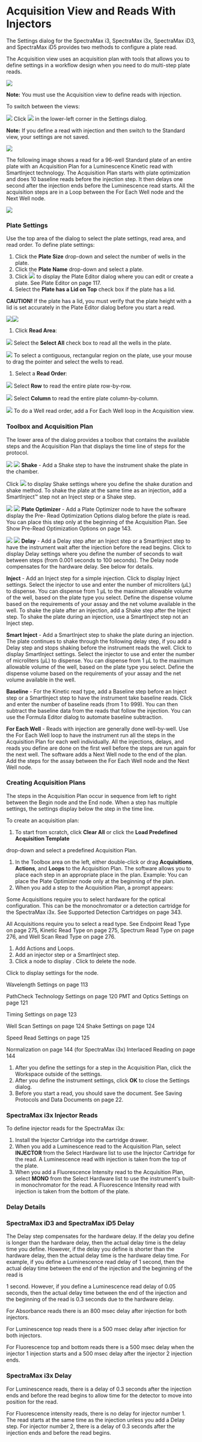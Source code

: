 # Acquisition View and Reads With Injectors

The Settings dialog for the SpectraMax i3, SpectraMax i3x, SpectraMax iD3, and SpectraMax iD5 provides two methods to configure a plate read.

The Acquisition view uses an acquisition plan with tools that allows you to define settings in a workflow design when you need to do multi-step plate reads.

![](<../../../.gitbook/assets/1 (7) (1) (1).png>)

**Note:** You must use the Acquisition view to define reads with injection.

To switch between the views:

![](<../../../.gitbook/assets/2 (7) (1) (1).png>) Click ![](<../../../.gitbook/assets/3 (3) (1) (1).jpeg>) in the lower-left corner in the Settings dialog.

**Note:** If you define a read with injection and then switch to the Standard view, your settings are not saved.

![](<../../../.gitbook/assets/4 (11) (1) (1).png>)

The following image shows a read for a 96-well Standard plate of an entire plate with an Acquisition Plan for a Luminescence Kinetic read with SmartInject technology. The Acquisition Plan starts with plate optimization and does 10 baseline reads before the injection step. It then delays one second after the injection ends before the Luminescence read starts. All the acquisition steps are in a Loop between the For Each Well node and the Next Well node.

![](<../../../.gitbook/assets/5 (2) (1).jpeg>)

### Plate Settings

Use the top area of the dialog to select the plate settings, read area, and read order. To define plate settings:

1. Click the **Plate Size** drop-down and select the number of wells in the plate.
2. Click the **Plate Name** drop-down and select a plate.
3. Click ![](<../../../.gitbook/assets/6 (2) (1).jpeg>) to display the Plate Editor dialog where you can edit or create a plate. See Plate Editor on page 117.
4. Select the **Plate has a Lid on Top** check box if the plate has a lid.

**CAUTION!** If the plate has a lid, you must verify that the plate height with a lid is set accurately in the Plate Editor dialog before you start a read.

![](<../../../.gitbook/assets/7 (4) (1) (1).png>)![](<../../../.gitbook/assets/8 (4) (1) (1).png>)

1. Click **Read Area**:

![](<../../../.gitbook/assets/9 (4) (1) (1).png>) Select the **Select All** check box to read all the wells in the plate.

![](<../../../.gitbook/assets/10 (2) (1) (1).png>) To select a contiguous, rectangular region on the plate, use your mouse to drag the pointer and select the wells to read.

1. Select a **Read Order**:

![](<../../../.gitbook/assets/11 (2) (1) (1).png>) Select **Row** to read the entire plate row-by-row.

![](<../../../.gitbook/assets/12 (4) (1).png>) Select **Column** to read the entire plate column-by-column.

![](<../../../.gitbook/assets/13 (4) (1).png>) To do a Well read order, add a For Each Well loop in the Acquisition view.

### Toolbox and Acquisition Plan

The lower area of the dialog provides a toolbox that contains the available steps and the Acquisition Plan that displays the time line of steps for the protocol.

![](<../../../.gitbook/assets/14 (3) (1) (1).png>) ![](<../../../.gitbook/assets/15 (3).jpeg>) **Shake** - Add a Shake step to have the instrument shake the plate in the chamber.

Click ![](<../../../.gitbook/assets/16 (3) (1) (1).png>) to display Shake settings where you define the shake duration and shake method. To shake the plate at the same time as an injection, add a SmartInject™ step not an Inject step or a Shake step.

![](<../../../.gitbook/assets/17 (4) (1) (1).png>) ![](<../../../.gitbook/assets/18 (2).jpeg>) **Plate Optimizer** - Add a Plate Optimizer node to have the software display the Pre- Read Optimization Options dialog before the plate is read. You can place this step only at the beginning of the Acquisition Plan. See Show Pre-Read Optimization Options on page 143.

![](<../../../.gitbook/assets/19 (2) (1) (1).png>) ![](<../../../.gitbook/assets/20 (1) (1) (1).jpeg>) **Delay** - Add a Delay step after an Inject step or a SmartInject step to have the instrument wait after the injection before the read begins. Click  to display Delay settings where you define the number of seconds to wait between steps (from 0.001 seconds to 100 seconds). The Delay node compensates for the hardware delay. See below for details.

&#x20; **Inject** - Add an Inject step for a simple injection. Click  to display Inject settings. Select the injector to use and enter the number of microliters (μL) to dispense. You can dispense from 1 μL to the maximum allowable volume of the well, based on the plate type you select. Define the dispense volume based on the requirements of your assay and the net volume available in the well. To shake the plate after an injection, add a Shake step after the Inject step. To shake the plate during an injection, use a SmartInject step not an Inject step.

&#x20; **Smart Inject** - Add a SmartInject step to shake the plate during an injection. The plate continues to shake through the following delay step, if you add a Delay step and stops shaking before the instrument reads the well. Click  to display SmartInject settings. Select the injector to use and enter the number of microliters (μL) to dispense. You can dispense from 1 μL to the maximum allowable volume of the well, based on the plate type you select. Define the dispense volume based on the requirements of your assay and the net volume available in the well.

&#x20; **Baseline** - For the Kinetic read type, add a Baseline step before an Inject step or a SmartInject step to have the instrument take baseline reads. Click  and enter the number of baseline reads (from 1 to 999). You can then subtract the baseline data from the reads that follow the injection. You can use the Formula Editor dialog to automate baseline subtraction.

&#x20; **For Each Well** - Reads with injection are generally done well-by-well. Use the For Each Well loop to have the instrument run all the steps in the Acquisition Plan for each well individually. All the injections, delays, and reads you define are done on the first well before the steps are run again for the next well. The software adds a Next Well node to the end of the plan. Add the steps for the assay between the For Each Well node and the Next Well node.

### Creating Acquisition Plans

The steps in the Acquisition Plan occur in sequence from left to right between the Begin node and the End node. When a step has multiple settings, the settings display below the step in the time line.

To create an acquisition plan:

1. To start from scratch, click **Clear All** or click the **Load Predefined Acquisition Template**

drop-down and select a predefined Acquisition Plan.

1. In the Toolbox area on the left, either double-click or drag **Acquisitions**, **Actions**, and **Loops** to the Acquisition Plan. The software allows you to place each step in an appropriate place in the plan. Example: You can place the Plate Optimizer node only at the beginning of the plan.
2. When you add a step to the Acquisition Plan, a prompt appears:

&#x20;Some Acquisitions require you to select hardware for the optical configuration. This can be the monochromator or a detection cartridge for the SpectraMax i3x. See Supported Detection Cartridges on page 343.

&#x20;All Acquisitions require you to select a read type. See Endpoint Read Type on page 275, Kinetic Read Type on page 275, Spectrum Read Type on page 276, and Well Scan Read Type on page 276.

1. Add Actions and Loops.
2. Add an injector step or a SmartInject step.
3. Click a node to display .  Click  to delete the node.

&#x20;Click  to display settings for the node.

&#x20;Wavelength Settings on page 113

&#x20;PathCheck Technology Settings on page 120  PMT and Optics Settings on page 121

&#x20;Timing Settings on page 123

&#x20;Well Scan Settings on page 124  Shake Settings on page 124

&#x20;Speed Read Settings on page 125

&#x20;Normalization on page 144 (for SpectraMax i3x)  Interlaced Reading on page 144

1. After you define the settings for a step in the Acquisition Plan, click the Workspace outside of the settings.
2. After you define the instrument settings, click **OK** to close the Settings dialog.
3. Before you start a read, you should save the document. See Saving Protocols and Data Documents on page 22.

### SpectraMax i3x Injector Reads

To define injector reads for the SpectraMax i3x:

1. Install the Injector Cartridge into the cartridge drawer.
2. When you add a Luminescence read to the Acquisition Plan, select **INJECTOR** from the Select Hardware list to use the Injector Cartridge for the read. A Luminescence read with injection is taken from the top of the plate.
3. When you add a Fluorescence Intensity read to the Acquisition Plan, select **MONO** from the Select Hardware list to use the instrument's built-in monochromator for the read. A Fluorescence Intensity read with injection is taken from the bottom of the plate.

### Delay Details

### SpectraMax iD3 and SpectraMax iD5 Delay

The Delay step compensates for the hardware delay. If the delay you define is longer than the hardware delay, then the actual delay time is the delay time you define. However, if the delay you define is shorter than the hardware delay, then the actual delay time is the hardware delay time. For example, if you define a Luminescence read delay of 1 second, then the actual delay time between the end of the injection and the beginning of the read is

1 second. However, if you define a Luminescence read delay of 0.05 seconds, then the actual delay time between the end of the injection and the beginning of the read is 0.3 seconds due to the hardware delay.

&#x20;For Absorbance reads there is an 800 msec delay after injection for both injectors.

&#x20;For Luminescence top reads there is a 500 msec delay after injection for both injectors.

&#x20;For Fluorescence top and bottom reads there is a 500 msec delay when the injector 1 injection starts and a 500 msec delay after the injector 2 injection ends.

### SpectraMax i3x Delay

&#x20;For Luminescence reads, there is a delay of 0.3 seconds after the injection ends and before the read begins to allow time for the detector to move into position for the read.

&#x20;For Fluorescence intensity reads, there is no delay for injector number 1. The read starts at the same time as the injection unless you add a Delay step. For injector number 2, there is a delay of 0.3 seconds after the injection ends and before the read begins.
